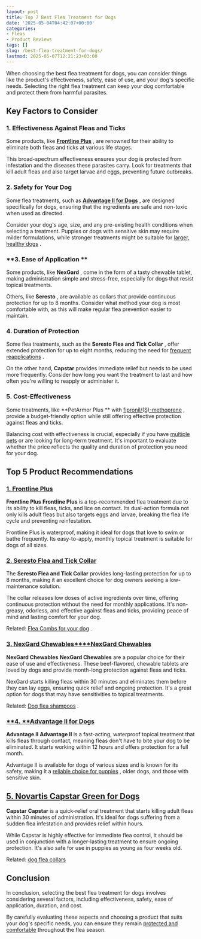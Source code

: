 ```yaml
---
layout: post
title: Top 7 Best Flea Treatment for Dogs
date: '2025-05-04T04:42:07+00:00'
categories:
- Fleas
- Product Reviews
tags: []
slug: /best-flea-treatment-for-dogs/
lastmod: 2025-05-07T12:21:23+03:00
---
```


When choosing the best flea treatment for dogs, you can consider things like the product's effectiveness, safety, ease of use, and your dog's specific needs. Selecting the right flea treatment can keep your dog comfortable and protect them from harmful parasites.
## Key Factors to Consider
### **1. Effectiveness Against Fleas and Ticks**
Some products, like
[**Frontline Plus**](https://www.amazon.com/dp/B0002J1FOO/?tag=p-policy-20)
, are renowned for their ability to eliminate both fleas and ticks at various life stages.

This broad-spectrum effectiveness ensures your dog is protected from infestation and the diseases these parasites carry. Look for treatments that kill adult fleas and also target larvae and eggs, preventing future outbreaks.
### **2. Safety for Your Dog**
Some flea treatments, such as
[**Advantage II for Dogs**](https://www.amazon.com/dp/B00061MSGM/?tag=p-policy-20)
, are designed specifically for dogs, ensuring that the ingredients are safe and non-toxic when used as directed.

Consider your dog's age, size, and any pre-existing health conditions when selecting a treatment. Puppies or dogs with sensitive skin may require milder formulations, while stronger treatments might be suitable for
[larger, healthy dogs](https://pestpolicy.com/best-dog-beds/)
.
### **3. Ease of Application **
Some products, like
**NexGard**
, come in the form of a tasty chewable tablet, making administration simple and stress-free, especially for dogs that resist topical treatments.

Others, like
**Seresto**
, are available as collars that provide continuous protection for up to 8 months. Consider what method your dog is most comfortable with, as this will make regular flea prevention easier to maintain.
### **4. Duration of Protection**
Some flea treatments, such as the
**Seresto Flea and Tick Collar**
, offer extended protection for up to eight months, reducing the need for
[frequent reapplications](https://www.ncbi.nlm.nih.gov/pmc/articles/PMC6081898/)
.

On the other hand,
**Capstar**
provides immediate relief but needs to be used more frequently. Consider how long you want the treatment to last and how often you're willing to reapply or administer it.
### **5. Cost-Effectiveness**
Some treatments, like
**PetArmor Plus **
with
[fipronil/(S)-methoprene](https://www.ncbi.nlm.nih.gov/pmc/articles/PMC3671438/)
, provide a budget-friendly option while still offering effective protection against fleas and ticks.

Balancing cost with effectiveness is crucial, especially if you have
[multiple pets](https://pestpolicy.com/where-do-fleas-come-from/)
or are looking for long-term treatment. It's important to evaluate whether the price reflects the quality and duration of protection you need for your dog.
## Top 5 Product Recommendations
### [**1. Frontline Plus**](https://www.amazon.com/dp/B0002J1FOO/?tag=p-policy-20)
**Frontline Plus**
**Frontline Plus**
is a top-recommended flea treatment due to its ability to kill fleas, ticks, and lice on contact. Its dual-action formula not only kills adult fleas but also targets eggs and larvae, breaking the flea life cycle and preventing reinfestation.

Frontline Plus is waterproof, making it ideal for dogs that love to swim or bathe frequently. Its easy-to-apply, monthly topical treatment is suitable for dogs of all sizes.
### [**2. Seresto Flea and Tick Collar**](https://www.amazon.com/dp/B00B8CG602/?tag=p-policy-20)
The
**Seresto Flea and Tick Collar**
provides long-lasting protection for up to 8 months, making it an excellent choice for dog owners seeking a low-maintenance solution.

The collar releases low doses of active ingredients over time, offering continuous protection without the need for monthly applications. It's non-greasy, odorless, and effective against fleas and ticks, providing peace of mind and lasting comfort for your dog.

Related:
[Flea Combs for your dog](https://pestpolicy.com/best-flea-combs-for-dogs/)
.
### [**3. NexGard Chewables****NexGard Chewables**](https://www.amazon.com/dp/B0D1YM7XY7/?tag=p-policy-20)
**NexGard Chewables**
**NexGard Chewables**
are a popular choice for their ease of use and effectiveness. These beef-flavored, chewable tablets are loved by dogs and provide month-long protection against fleas and ticks.

NexGard starts killing fleas within 30 minutes and eliminates them before they can lay eggs, ensuring quick relief and ongoing protection. It's a great option for dogs that may have sensitivities to topical treatments.

Related:
[Dog flea shampoos](https://pestpolicy.com/best-flea-shampoo-for-dogs/)
.
### [**4. **Advantage II for Dogs](https://www.amazon.com/dp/B00061MSGM/?tag=p-policy-20)
**Advantage II**
**Advantage II**
is a fast-acting, waterproof topical treatment that kills fleas through contact, meaning fleas don't have to bite your dog to be eliminated. It starts working within 12 hours and offers protection for a full month.

Advantage II is available for dogs of various sizes and is known for its safety, making it a
[reliable choice for puppies](https://pestpolicy.com/best-puppy-shampoo-for-fleas/)
, older dogs, and those with sensitive skin.
## [5. Novartis Capstar Green for Dogs](https://www.amazon.com/dp/B07PWB9J43/?tag=p-policy-20)
**Capstar**
**Capstar**
is a quick-relief oral treatment that starts killing adult fleas within 30 minutes of administration. It's ideal for dogs suffering from a sudden flea infestation and provides relief within hours.

While Capstar is highly effective for immediate flea control, it should be used in conjunction with a longer-lasting treatment to ensure ongoing protection. It's also safe for use in puppies as young as four weeks old.

Related:
[dog flea collars](https://pestpolicy.com/best-flea-collar-for-dogs/)
## Conclusion
In conclusion, selecting the best flea treatment for dogs involves considering several factors, including effectiveness, safety, ease of application, duration, and cost.

By carefully evaluating these aspects and choosing a product that suits your dog's specific needs, you can ensure they remain
[protected and comfortable](https://pestpolicy.com/best-vacuum-for-dog-hair/)
throughout the flea season.
